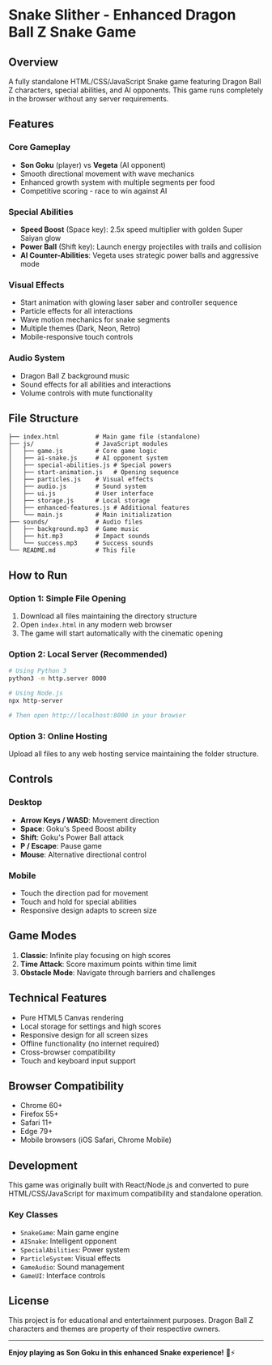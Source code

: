 # Snake Slither - Enhanced Dragon Ball Z Snake Game

## Overview
A fully standalone HTML/CSS/JavaScript Snake game featuring Dragon Ball Z characters, special abilities, and AI opponents. This game runs completely in the browser without any server requirements.

## Features

### Core Gameplay
- **Son Goku** (player) vs **Vegeta** (AI opponent)
- Smooth directional movement with wave mechanics
- Enhanced growth system with multiple segments per food
- Competitive scoring - race to win against AI

### Special Abilities
- **Speed Boost** (Space key): 2.5x speed multiplier with golden Super Saiyan glow
- **Power Ball** (Shift key): Launch energy projectiles with trails and collision
- **AI Counter-Abilities**: Vegeta uses strategic power balls and aggressive mode

### Visual Effects
- Start animation with glowing laser saber and controller sequence
- Particle effects for all interactions
- Wave motion mechanics for snake segments
- Multiple themes (Dark, Neon, Retro)
- Mobile-responsive touch controls

### Audio System
- Dragon Ball Z background music
- Sound effects for all abilities and interactions
- Volume controls with mute functionality

## File Structure

```
├── index.html          # Main game file (standalone)
├── js/                 # JavaScript modules
│   ├── game.js         # Core game logic
│   ├── ai-snake.js     # AI opponent system
│   ├── special-abilities.js # Special powers
│   ├── start-animation.js   # Opening sequence
│   ├── particles.js    # Visual effects
│   ├── audio.js        # Sound system
│   ├── ui.js           # User interface
│   ├── storage.js      # Local storage
│   ├── enhanced-features.js # Additional features
│   └── main.js         # Main initialization
├── sounds/             # Audio files
│   ├── background.mp3  # Game music
│   ├── hit.mp3         # Impact sounds
│   └── success.mp3     # Success sounds
└── README.md           # This file
```

## How to Run

### Option 1: Simple File Opening
1. Download all files maintaining the directory structure
2. Open `index.html` in any modern web browser
3. The game will start automatically with the cinematic opening

### Option 2: Local Server (Recommended)
```bash
# Using Python 3
python3 -m http.server 8000

# Using Node.js
npx http-server

# Then open http://localhost:8000 in your browser
```

### Option 3: Online Hosting
Upload all files to any web hosting service maintaining the folder structure.

## Controls

### Desktop
- **Arrow Keys / WASD**: Movement direction
- **Space**: Goku's Speed Boost ability
- **Shift**: Goku's Power Ball attack
- **P / Escape**: Pause game
- **Mouse**: Alternative directional control

### Mobile
- Touch the direction pad for movement
- Touch and hold for special abilities
- Responsive design adapts to screen size

## Game Modes

1. **Classic**: Infinite play focusing on high scores
2. **Time Attack**: Score maximum points within time limit
3. **Obstacle Mode**: Navigate through barriers and challenges

## Technical Features

- Pure HTML5 Canvas rendering
- Local storage for settings and high scores
- Responsive design for all screen sizes
- Offline functionality (no internet required)
- Cross-browser compatibility
- Touch and keyboard input support

## Browser Compatibility

- Chrome 60+
- Firefox 55+
- Safari 11+
- Edge 79+
- Mobile browsers (iOS Safari, Chrome Mobile)

## Development

This game was originally built with React/Node.js and converted to pure HTML/CSS/JavaScript for maximum compatibility and standalone operation.

### Key Classes
- `SnakeGame`: Main game engine
- `AISnake`: Intelligent opponent
- `SpecialAbilities`: Power system
- `ParticleSystem`: Visual effects
- `GameAudio`: Sound management
- `GameUI`: Interface controls

## License

This project is for educational and entertainment purposes. Dragon Ball Z characters and themes are property of their respective owners.

---

**Enjoy playing as Son Goku in this enhanced Snake experience!** 🐍⚡